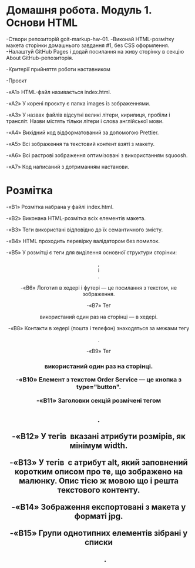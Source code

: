 # Домашня робота. Модуль 1. Основи HTML



-Створи репозиторій goit-markup-hw-01.
-Виконай HTML-розмітку макета сторінки домашнього завдання #1, без CSS оформлення.
-Налаштуй GitHub Pages і додай посилання на живу сторінку в секцію About GitHub-репозиторія.


-Критерії прийняття роботи наставником

-Проєкт

-«A1» HTML-файл називається index.html.

-«A2» У корені проєкту є папка images із зображеннями.

-«A3» У назвах файлів відсутні великі літери, кирилиця, пробіли і трансліт. Назви містять тільки літери і слова англійської мови.

-«A4» Вихідний код відформатований за допомогою Prettier.

-«A5» Всі зображення та текстовий контент взяті з макету.

-«A6» Всі растрові зображення оптимізовані з використанням squoosh.

-«A7» Код написаний з дотриманням настанови.



# Розмітка

-«B1» Розмітка набрана у файлі index.html.

-«B2» Виконана HTML-розмітка всіх елементів макета.

-«B3» Теги використані відповідно до їх семантичного змісту.

-«B4» HTML проходить перевірку валідатором без помилок.

-«B5» У розмітці є теги для виділення основної структури сторінки: <header>, <main> і <footer>.

-«B6» Логотип в хедері і футері — це посилання з текстом, не зображення.

-«B7» Тег <nav> використаний один раз на сторінці — в хедері.

-«B8» Контакти в хедері (пошта і телефон) знаходяться за межами тегу <nav>.

-«B9» Тег <h1> використаний один раз на сторінці.

-«B10» Елемент з текстом Order Service — це кнопка з type="button".

-«B11» Заголовки секцій розмічені тегом <h2>.

-«B12» У тегів <img> вказані атрибути розмірів, як мінімум width.

-«B13» У тегів <img> є атрибут alt, який заповнений коротким описом про те, що зображено на малюнку. Опис тією ж мовою що і решта текстового контенту.

-«B14» Зображення експортовані з макета у форматі jpg.

-«B15» Групи однотипних елементів зібрані у списки <ul>.

